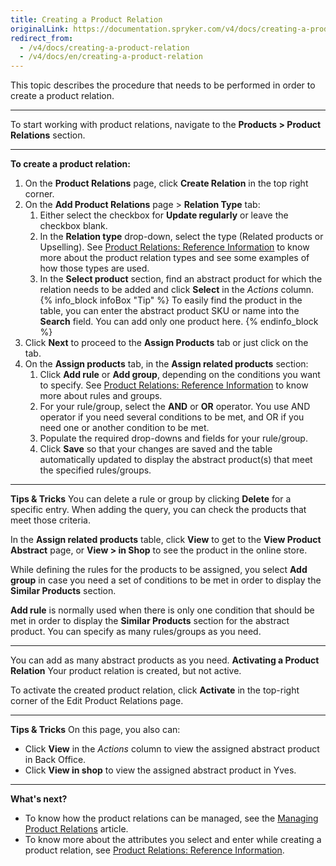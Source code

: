 ```yaml
---
title: Creating a Product Relation
originalLink: https://documentation.spryker.com/v4/docs/creating-a-product-relation
redirect_from:
  - /v4/docs/creating-a-product-relation
  - /v4/docs/en/creating-a-product-relation
---
```


This topic describes the procedure that needs to be performed in order to create a product relation.
***
To start working with product relations, navigate to the **Products > Product Relations** section.
***
**To create a product relation:**
1. On the **Product Relations** page, click **Create Relation** in the top right corner.
2. On the **Add Product Relations** page > **Relation Type** tab:
    1. Either select the checkbox for **Update regularly** or leave the checkbox blank. 
    2. In the **Relation type** drop-down, select the type (Related products or Upselling). See [Product Relations: Reference Information](/docs/scos/dev/user-guides/202001.0/back-office-user-guide/products/product-relations/references/product-relations-reference-information.html) to know more about the product relation types and see some examples of how those types are used.
    3. In the **Select product** section, find an abstract product for which the relation needs to be added and click **Select** in the _Actions_ column.
    {% info_block infoBox "Tip" %}
To easily find the product in the table, you can enter the abstract product SKU or name into the **Search** field. You can add only one product here.
{% endinfo_block %}
3. Click **Next** to proceed to the **Assign Products** tab or just click on the tab. 
4. On the **Assign products** tab, in the **Assign related products** section:
    1. Click **Add rule** or **Add group**, depending on the conditions you want to specify. See [Product Relations: Reference Information](/docs/scos/dev/user-guides/202001.0/back-office-user-guide/products/product-relations/references/product-relations-reference-information.html) to know more about rules and groups.
    2. For your rule/group, select the **AND** or **OR** operator. You use AND operator if you need several conditions to be met, and OR if you need one or another condition to be met.
    3. Populate the required drop-downs and fields for your rule/group.
    4. Click **Save** so that your changes are saved and the table automatically updated to display the abstract product(s) that meet the specified rules/groups.
***
**Tips & Tricks**
You can delete a rule or group by clicking **Delete** for a specific entry.
When adding the query, you can check the products that meet those criteria. 

In the **Assign related products** table, click **View** to get to the **View Product Abstract** page, or **View > in Shop** to see the product in the online store.

While defining the rules for the products to be assigned, you select **Add group** in case you need a set of conditions to be met in order to display the **Similar Products** section.

**Add rule** is normally used when there is only one condition that should be met in order to display the **Similar Products** section for the abstract product. You can specify as many rules/groups as you need. 
***
You can add as many abstract products as you need.
**Activating a Product Relation**
Your product relation is created, but not active.

To activate the created product relation, click **Activate** in the top-right corner of the Edit Product Relations page.
***
**Tips & Tricks**
On this page, you also can:
* Click **View** in the _Actions_ column to view the assigned abstract product in Back Office. 
* Click **View in shop** to view the assigned abstract product in Yves. 
***
**What's next?**

* To know how the product relations can be managed, see the [Managing Product Relations](/docs/scos/dev/user-guides/202001.0/back-office-user-guide/products/product-relations/managing-product-relations.html) article.
* To know more about the attributes you select and enter while creating a product relation, see [Product Relations: Reference Information](/docs/scos/dev/user-guides/202001.0/back-office-user-guide/products/product-relations/references/product-relations-reference-information.html).
